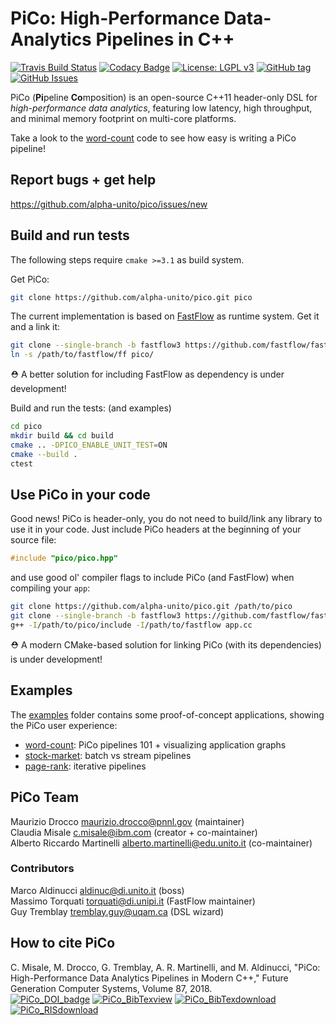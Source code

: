 # PiCo: High-Performance Data-Analytics Pipelines in C++

[![Travis Build Status](https://travis-ci.org/alpha-unito/pico.svg?branch=master)](https://travis-ci.org/alpha-unito/pico)
[![Codacy Badge](https://api.codacy.com/project/badge/Grade/8cabc7bdde9b4d9daba94243b6468f04)](https://www.codacy.com/app/droccom/pico?utm_source=github.com&amp;utm_medium=referral&amp;utm_content=alpha-unito/pico&amp;utm_campaign=Badge_Grade)
[![License: LGPL v3](https://img.shields.io/badge/License-LGPL%20v3-blue.svg)](https://www.gnu.org/licenses/lgpl-3.0)
[![GitHub tag](https://img.shields.io/github/tag/alpha-unito/pico.svg)](http://github.com/alpha-unito/pico/releases)
[![GitHub Issues](https://img.shields.io/github/issues/alpha-unito/pico.svg)](http://github.com/alpha-unito/pico/issues)

PiCo (**Pi**peline **Co**mposition) is an open-source C++11 header-only DSL for *high-performance data analytics*, featuring low latency, high throughput,  and minimal memory footprint on multi-core platforms.

Take a look to the [word-count](examples/word-count/pico_wc.cpp) code to see how easy is writing a PiCo pipeline!

## Report bugs + get help
<https://github.com/alpha-unito/pico/issues/new>

## Build and run tests
The following steps require `cmake >=3.1` as build system.

Get PiCo:
```bash
git clone https://github.com/alpha-unito/pico.git pico
```
The current implementation is based on [FastFlow](https://github.com/fastflow/fastflow) as runtime system.
Get it and a link it:
```bash
git clone --single-branch -b fastflow3 https://github.com/fastflow/fastflow.git /path/to/fastflow
ln -s /path/to/fastflow/ff pico/
```
:rescue_worker_helmet: A better solution for including FastFlow as dependency is under development!

Build and run the tests: (and examples)
```bash
cd pico
mkdir build && cd build
cmake .. -DPICO_ENABLE_UNIT_TEST=ON
cmake --build .
ctest
```

## Use PiCo in your code
Good news! PiCo is header-only, you do not need to build/link any library to use it in your code.
Just include PiCo headers at the beginning of your source file:
```c++
#include "pico/pico.hpp"
```
and use good ol' compiler flags to include PiCo (and FastFlow) when compiling your `app`: 
```bash
git clone https://github.com/alpha-unito/pico.git /path/to/pico
git clone --single-branch -b fastflow3 https://github.com/fastflow/fastflow.git /path/to/fastflow
g++ -I/path/to/pico/include -I/path/to/fastflow app.cc
```
:rescue_worker_helmet: A modern CMake-based solution for linking PiCo (with its dependencies) is under development!

## Examples
The [examples](examples) folder contains some proof-of-concept applications, showing the PiCo user experience:
-    [word-count](examples/word-count): PiCo pipelines 101 + visualizing application graphs
-    [stock-market](examples/stock-market): batch vs stream pipelines
-    [page-rank](examples/page-rank): iterative pipelines

## PiCo Team
Maurizio Drocco [maurizio.drocco@pnnl.gov](mailto:maurizio.drocco@pnnl.gov) (maintainer)  
Claudia Misale [c.misale@ibm.com](mailto:c.misale@ibm.com) (creator + co-maintainer)  
Alberto Riccardo Martinelli [alberto.martinelli@edu.unito.it](mailto:alberto.martinelli@edu.unito.it) (co-maintainer)

### Contributors
Marco Aldinucci [aldinuc@di.unito.it](mailto:aldinuc@di.unito.it) (boss)  
Massimo Torquati [torquati@di.unipi.it](mailto:torquati@di.unipi.it) (FastFlow maintainer)  
Guy Tremblay [tremblay.guy@uqam.ca](mailto:tremblay.guy@uqam.ca) (DSL wizard)

## How to cite PiCo  
C. Misale, M. Drocco, G. Tremblay, A. R. Martinelli, and M. Aldinucci, "PiCo: High-Performance Data Analytics Pipelines in Modern C++," Future Generation Computer Systems, Volume 87, 2018.  
[![PiCo_DOI_badge](https://img.shields.io/badge/DOI-https%3A%2F%2Fdoi.org%2F10.1016%2Fj.future.2018.05.030-blue.svg)](https://doi.org/10.1016/j.future.2018.05.030)
[![PiCo_BibTexview](https://img.shields.io/badge/BibTex-view-blue.svg)](https://dblp.uni-trier.de/rec/bibtex/journals/fgcs/MisaleDTMA18)
[![PiCo_BibTexdownload](https://img.shields.io/badge/BibTex-download-blue.svg)](https://dblp.uni-trier.de/rec/bib2/journals/fgcs/MisaleDTMA18.bib)
[![PiCo_RISdownload](https://img.shields.io/badge/RIS-download-blue.svg)](https://dblp.uni-trier.de/rec/ris/journals/fgcs/MisaleDTMA18.ris)
